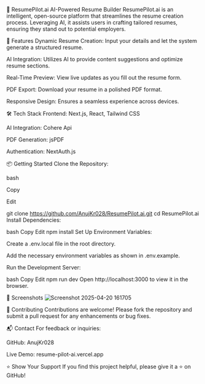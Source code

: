 🧠 ResumePilot.ai
AI-Powered Resume Builder
ResumePilot.ai is an intelligent, open-source platform that streamlines the resume creation process. Leveraging AI, it assists users in crafting tailored resumes, ensuring they stand out to potential employers.​

🚀 Features
Dynamic Resume Creation: Input your details and let the system generate a structured resume.

AI Integration: Utilizes AI to provide content suggestions and optimize resume sections.

Real-Time Preview: View live updates as you fill out the resume form.

PDF Export: Download your resume in a polished PDF format.

Responsive Design: Ensures a seamless experience across devices.​


🛠️ Tech Stack
Frontend: Next.js, React, Tailwind CSS

AI Integration: Cohere Api

PDF Generation: jsPDF

Authentication: NextAuth.js



📦 Getting Started
Clone the Repository:

bash

Copy

Edit

git clone https://github.com/AnujKr028/ResumePilot.ai.git
cd ResumePilot.ai
Install Dependencies:

bash
Copy
Edit
npm install
Set Up Environment Variables:

Create a .env.local file in the root directory.

Add the necessary environment variables as shown in .env.example.

Run the Development Server:

bash
Copy
Edit
npm run dev
Open http://localhost:3000 to view it in the browser.

📸 Screenshots
![Screenshot 2025-04-20 161705](https://github.com/user-attachments/assets/22a4731b-59ce-45bd-8deb-0999bb592b72)


🤝 Contributing
Contributions are welcome! Please fork the repository and submit a pull request for any enhancements or bug fixes.

📬 Contact
For feedback or inquiries:

GitHub: AnujKr028

Live Demo: resume-pilot-ai.vercel.app

⭐️ Show Your Support
If you find this project helpful, please give it a ⭐️ on GitHub!
